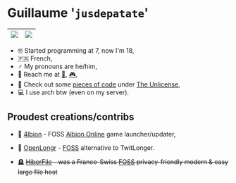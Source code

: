 # Guillaume '`jusdepatate`'

| <img align="center" src="https://github-readme-stats.vercel.app/api?username=jusdepatate&count_private=true&show_icons=true&theme=radical&hide=contribs&custom_title=jusdepatate" /> | <img align="center" src="https://github-readme-stats.vercel.app/api/top-langs/?username=jusdepatate&layout=compact&theme=radical" /> |
| ------------- | ------------- |

- 🤓 Started programming at 7, now I'm 18,
- 🇫🇷 French,
- ♂️ My pronouns are he/him,
- 📮 Reach me at [📧](mailto:jusdepatate@protonmail.com), [🎮](https://discord.com/users/196668513601978369),
- 🚪 Check out some [pieces of code](https://github.com/jusdepatate/pieces-of-code) under [The Unlicense](https://unlicense.org/),
- 💻 I use arch btw (even on my server).

## Proudest creations/contribs
- 🚀 [4lbion](https://github.com/jusdepatate/4lbion) - FOSS [Albion Online](https://albiononline.com) game launcher/updater,
- 📝 [OpenLongr](https://openlongr.space) - [FOSS](https://github.com/jusdepatate/openlongr) alternative to TwitLonger.

- 🪦 ~~[HiberFile](https://web.archive.org/web/2022*/https://hiberfile.com/) - was a Franco-Swiss [FOSS](https://github.com/hiberfile/hiberfile) privacy-friendly modern & easy large file host~~
